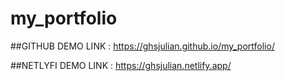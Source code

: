 # my_portfolio

##GITHUB DEMO LINK : 
https://ghsjulian.github.io/my_portfolio/



##NETLYFI DEMO LINK : 
https://ghsjulian.netlify.app/
